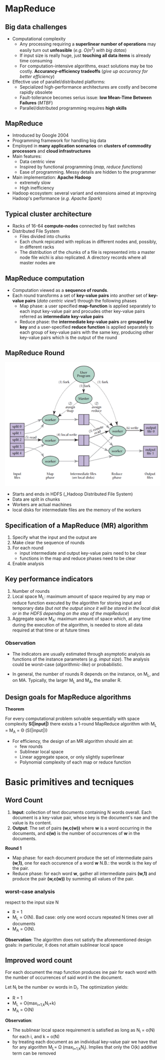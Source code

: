 # MapReduce
## Big data challenges
* Computational complexity
    * Any processing requiring a __superlinear number of operations__ may easily turn out __unfeasible__ (_e.g. O(n<sup>3</sup>) with big datas_)
    * If input size is really huge, just __touching all data items__ is already time consuming
    * For computation-intensive algorithms, exact solutions may be too costly. __Accurancy-efficiency tradeoffs__ (_give up accurancy for better efficiency_)
* Effective use of parallel/distributed platforms:
    * Sepcialized high-performance architectures are costly and become rapidly obsolete
    * Fault-tollerance becomes serius issue: __low Mean-Time Between Failures__ (_MTBF_)
    * Parallel/distributed programming requires __high skills__
## MapReduce
* Introduced by Google 2004
* Programming framework for handling big data
* Employed in __many application scenarios__ on __clusters of commodity processors__ and __cloud infrastructures__
* Main features:
    * Data centric view
    * Inspired by functional programming (_map, reduce functions_)
    * Ease of programming. Messy details are hidden to the programmer
* Main implementation: __Apache Hadoop__
    * extremely slow
    * High inefficiency
* Hadoop ecosystem: several variant and extensions aimed at improving Hadoop's performance (_e.g. Apache Spark_)
## Typical cluster architecture
* Racks of 16-64 __compute-nodes__ connected by fast switches
* Distributed File System
    * Files divided into chunks
    * Each chunk repicated with replicas in different nodes and, possibly, in different racks
    * The distribution of the chunks of a file is represented into a master node file wichi is also replicated. A directory records where all master nodes are
## MapReduce computation
* Computation viewed as a __sequence of rounds__.
* Each round transforms a set of __key-value pairs__ into another set of __key-value pairs__ (_data centric view!_) through the following phases
    * Map phase: a user specified __map-function__ is applied separately to each input key-value pair and procudes other key-value pairs referred as __intermediate key-value pairs__
    * Reduce phase: the __intermediate key-value pairs__ are __grouped by key__ and a user-specified __reduce function__ is applied separately to each group of key-value pairs with the same key, producing other key-value pairs which is the output of the round

## MapReduce Round

![MapReduceROund](immagini/MapReduceRound.png)

* Starts and ends in HDFS (_Hadoop Distributed File System)
* Data are split in chunks
* Workers are actual machines
* local disks for intermediate files are the memory of the workers

## Specification of a MapReduce (MR) algorithm

1. Specify what the input and the output are
2. Make clear the sequence of rounds
3. For each round
    * input intermediate and output key-value pairs need to be clear
    * functions in the map and reduce phases need to be clear
4. Enable analysis
## Key performance indicators
1. Number of rounds
2. Local space M<sub>L</sub>: maximum amount of space required by any map or reduce function executed by the algorithm for storing input and temporary data (_but not the output since it will be stored in the local disk or in the HDFS depending on the step of the mapReduce_)
3. Aggregate space M<sub>A</sub>: maximum amount of space which, at any time during the execution of the algorithm, is needed to store all data required at that time or at future times
### Observation
* The indicators are usually estimated through asymptotic analysis as functions of the instance parameters (_e.g. imput size_). The analysis could be worst-case (_algorithmic-like_) or probabilistic.

* In general, the number of rounds R depends on the instance, on M<sub>L</sub>, and on MA. Typically, the larger M<sub>L</sub> and M<sub>A</sub>, the smaller R.

## Design goals for MapReduce algorithms

__Theorem__

For every computational problem solvable sequentially with space complexity __S(|input|)__ there exists a 1-round MapReduce algorithm with M<sub>L</sub> = M<sub>A</sub> = Θ (S(|input|))

* For efficiency, the design of an MR algorithm should aim at:
    * few rounds
    * Sublinear local space
    * Linear aggregate space, or only slightly superlinear
    * Polynomial complexity of each map or reduce function

# Basic primitives and tecniques

## Word Count

1. __Input__: collection of text documents containing N words overall. Each document is a key-value pair, whose key is the document's nae and the value is its content.
2. __Output__: The set of pairs __(w,c(w))__ where __w__ is a word occurring in the documents, and __c(w)__ is the number of occurrences of __w__ in the documents.

__Round 1__

* Map phase: for each document produce the set of intermediate pairs __(w,1)__, one for each occurence of a word __w__ N.B.: the wordk is the key of the pair.
* Reduce phase: for each word __w__, gather all intermediate pairs __(w,1)__ and produce the pair __(w,c(w))__ by summing all values of the pair.

### worst-case analysis

respect to the input size N

* R = 1
* M<sub>L</sub> = O(N). Bad case: only one word occurs repeated N times over all documents
* M<sub>A</sub> = O(N).

__Observation__: The algorithm does not satisfy the aforementioned design goals: in particular, it does not attain sublinear local space

## Improved word count

For each document the map function produces ine pair for each word with the number of occurrences of said word in the document.

Let N<sub>i</sub> be the number ov words in D<sub>i</sub>. The optimization yields:
* R = 1
* M<sub>L</sub> = O(max<sub>i=1,k</sub>N<sub>i</sub>+k)
* M<sub>A</sub> = O(N)

__Observation__:
* The sublinear local space requirement is satisfied as long as N<sub>i</sub> = o(N) for each i, and k = o(N)
* by treating each document as an individual key-value pair we have that for any algorithm M<sub>L</sub>= Ω (max<sub>i=1,k</sub>N<sub>i</sub>). Implies that only the O(k) additive term can be removed